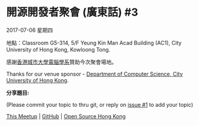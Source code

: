 # 開源開發者聚會 (廣東話) #3

2017-07-06 星期四 

地點：Classroom G5-314, 5/F Yeung Kin Man Acad Building (AC1), City University of Hong Kong, Kowloong Tong.

感謝[香港城市大學電腦學系](http://cs.cityu.edu.hk/)贊助今次聚會場地。

Thanks for our venue sponsor - [Department of Computer Science, City University of Hong Kong](http://cs.cityu.edu.hk/).

**分享題目:**

(Please commit your topic to thru git, or reply on [issue #1](https://github.com/opensourcehk/devmeetup/issues/1) to add your topic)

[This Meetup](http://devmeetup.opensource.hk) | [GitHub](https://github.com/opensourcehk/devmeetup/tree/master/2017/07/README.md) | [Open Source Hong Kong](https://opensource.hk)

